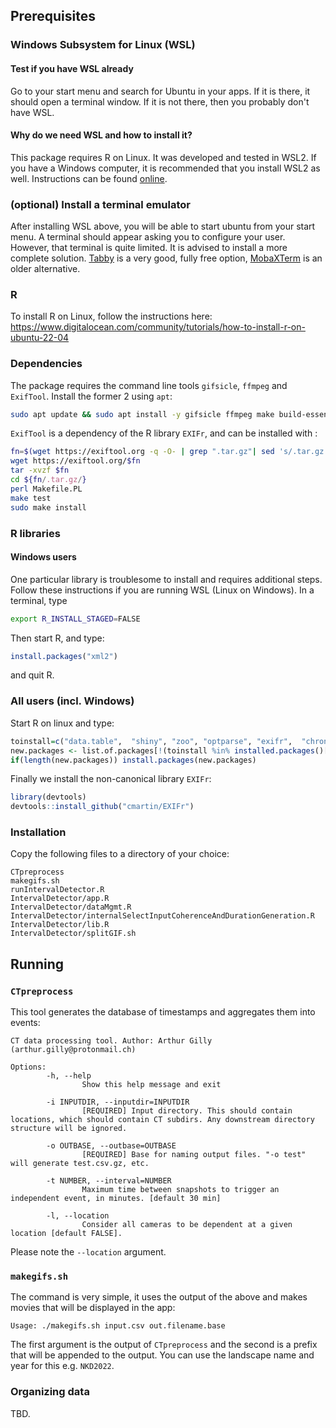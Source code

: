 ## Prerequisites

### Windows Subsystem for Linux (WSL)

#### Test if you have WSL already
Go to your start menu and search for Ubuntu in your apps. If it is there, it should open a terminal window. If it is not there, then you probably don't have WSL.

#### Why do we need WSL and how to install it?
This package requires R on Linux. It was developed and tested in WSL2. If you have a Windows computer, it is recommended that you install WSL2 as well. Instructions can be found [online](https://learn.microsoft.com/en-us/windows/wsl/install).

### (optional) Install a terminal emulator
After installing WSL above, you will be able to start ubuntu from your start menu. A terminal should appear asking you to configure your user. However, that terminal is quite limited. It is advised to install a more complete solution. [Tabby](tabby.sh) is a very good, fully free option, [MobaXTerm](https://mobaxterm.mobatek.net/download.html) is an older alternative.

### R
To install R on Linux, follow the instructions here: https://www.digitalocean.com/community/tutorials/how-to-install-r-on-ubuntu-22-04

### Dependencies
The package requires the command line tools `gifsicle`, `ffmpeg` and `ExifTool`. Install the former 2 using `apt`:
```bash
sudo apt update && sudo apt install -y gifsicle ffmpeg make build-essential libharfbuzz-dev libfribidi-dev libssl-dev libfontconfig1-dev libxml2-dev libpng-dev libtiff5-dev libjpeg-dev libcurl4-openssl-dev
```

`ExifTool` is a dependency of the R library `EXIFr`, and can be installed with :

```bash
fn=$(wget https://exiftool.org -q -O- | grep ".tar.gz"| sed 's/.tar.gz.*/.tar.gz/;s/.*\"//')
wget https://exiftool.org/$fn
tar -xvzf $fn
cd ${fn/.tar.gz/}
perl Makefile.PL
make test
sudo make install
```

### R libraries
#### Windows users
One particular library is troublesome to install and requires additional steps. Follow these instructions if you are running WSL (Linux on Windows).
In a terminal, type
```bash
export R_INSTALL_STAGED=FALSE
```
Then start R, and type:
```R
install.packages("xml2")
```
and quit R.

### All users (incl. Windows)
Start R on linux and type:
```R
toinstall=c("data.table",  "shiny", "zoo", "optparse", "exifr",  "chron", "DT", "tools", "shinyjs", "shinyFiles", "jsonlite", "config", "devtools", "R.utils")
new.packages <- list.of.packages[!(toinstall %in% installed.packages()[,"Package"])]
if(length(new.packages)) install.packages(new.packages)
```
Finally we install the non-canonical library `EXIFr`:
```R
library(devtools)
devtools::install_github("cmartin/EXIFr")
```

### Installation
Copy the following files to a directory of your choice:
```
CTpreprocess
makegifs.sh
runIntervalDetector.R
IntervalDetector/app.R
IntervalDetector/dataMgmt.R
IntervalDetector/internalSelectInputCoherenceAndDurationGeneration.R
IntervalDetector/lib.R
IntervalDetector/splitGIF.sh
```

## Running

### `CTpreprocess`
This tool generates the database of timestamps and aggregates them into events:
```
CT data processing tool. Author: Arthur Gilly (arthur.gilly@protonmail.ch)

Options:
        -h, --help
                Show this help message and exit

        -i INPUTDIR, --inputdir=INPUTDIR
                [REQUIRED] Input directory. This should contain locations, which should contain CT subdirs. Any downstream directory structure will be ignored.

        -o OUTBASE, --outbase=OUTBASE
                [REQUIRED] Base for naming output files. "-o test" will generate test.csv.gz, etc.

        -t NUMBER, --interval=NUMBER
                Maximum time between snapshots to trigger an independent event, in minutes. [default 30 min]

        -l, --location
                Consider all cameras to be dependent at a given location [default FALSE].
```

Please note the `--location` argument.

### `makegifs.sh`

The command is very simple, it uses the output of the above and makes movies that will be displayed in the app:

```
Usage: ./makegifs.sh input.csv out.filename.base
```

The first argument is the output of `CTpreprocess` and the second is a prefix that will be appended to the output. You can use the landscape name and year for this e.g. `NKD2022`.

### Organizing data

TBD.
